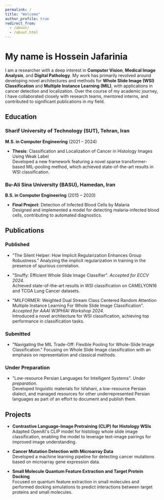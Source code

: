 ```yaml
---
permalink: /
title: "Welcome"
author_profile: true
redirect_from: 
  - /about/
  - /about.html
---
```


# My name is Hossein Jafarinia

I am a researcher with a deep interest in **Computer Vision**, **Medical Image Analysis**, and **Digital Pathology**. My work has primarily revolved around developing novel architectures and methods for **Whole Slide Image (WSI) Classification** and **Multiple Instance Learning (MIL)**, with applications in cancer detection and localization. Over the course of my academic journey, I have collaborated closely with research teams, mentored interns, and contributed to significant publications in my field.

## Education

### Sharif University of Technology (SUT), Tehran, Iran
**M.S. in Computer Engineering** (2021 – 2024)  
- **Thesis**: Classification and Localization of Cancer in Histology Images Using Weak Label  
  Developed a new framework featuring a novel sparse transformer-based MIL-pooling method, which achieved state-of-the-art results in WSI classification.

### Bu-Ali Sina University (BASU), Hamedan, Iran
**B.S. in Computer Engineering** (2015 – 2020)  
- **Final Project**: Detection of Infected Blood Cells by Malaria  
  Designed and implemented a model for detecting malaria-infected blood cells, contributing to automated diagnostics.

## Publications

### Published
- "The Silent Helper: How Implicit Regularization Enhances Group Robustness."
  Analyzing the implicit regularization in training in the presence of spurious correlation.

- "Snuffy: Efficient Whole Slide Image Classifier". *Accepted for ECCV 2024*.  
  Achieved state-of-the-art results in WSI classification on CAMELYON16 and TCGA Lung Cancer datasets.

- "MILFORMER: Weighted Dual Stream Class Centered Random Attention Multiple Instance Learning For Whole Slide Image Classification". *Accepted for AAAI W3PHIAI Workshop 2024*.  
  Introduced a novel architecture for WSI classification, achieving top performance in classification tasks.

### Submitted
- "Navigating the MIL Trade-Off: Flexible Pooling for Whole-Slide Image Classification."
  Focusing on Whole Slide Image classification with an emphasis on representation and classical methods.

### Under Preparation
- "Low-resource Persian Languages for Intelligent Systems". *Under preparation*.  
  Developed linguistic materials for Isfahani, a low-resource Persian dialect, and managed resources for other underrepresented Persian languages as part of an effort to document and publish them.

<!-- ## Research Experience -->

<!-- ### RIML Lab at SUT  
**Tehran, Iran**  
**Supervision**: *Dr. Mohammad Hossein Rohban*  
**Sep. 2021 - Present**  
Dedicated my entire Master’s program to this lab, focusing on developing architectures, theories, and frameworks for gigapixel images. I led literature reviews, intern mentorship, and team management, contributing to both theoretical and practical advancements. Published two papers (AAAI 2023 workshop and ECCV 2024) with state-of-the-art results in WSI classification. Currently, I am researching WSI classification techniques with an emphasis on data augmentation, as well as exploring Neural Collapse in neural networks. -->

<!-- ### ML Lab at SUT  
**Tehran, Iran**  
**Supervision**: *Dr. Mahdieh Soleymani Baghshah*  
**Jun. 2024 - Present**  
Currently studying the effects of the Neural Collapse on the generalization and robustness of deep neural networks. This research aims to develop improved techniques to understand this complex concept better.  -->

<!-- ### RIV Lab at BASU  
**Tehran, Iran**  
**Supervision**: *Dr. Hassan Khotanlou*  
**Jul. 2019 - Sep. 2020**  
During my undergraduate studies, I worked on advancing medical vision applications. I mastered both classic computer vision techniques and modern concepts, which led to developing a successful malaria blood cell detection model. I modified the state-of-the-art RetinaNet model to achieve exceptional performance in this challenging task. -->

## Projects

<!-- - **Implementation of SAC Algorithm for Offline Reinforcement Learning**  
  Implemented the Soft Actor-Critic (SAC) algorithm to improve offline reinforcement learning performance, with extensive evaluation on benchmark datasets. -->

- **Contrastive Language-Image Pretraining (CLIP) for Histology WSIs**  
  Adapted OpenAI's CLIP model for histology whole slide image classification, enabling the model to leverage text-image pairings for improved image understanding.

- **Cancer Mutation Detection with Microarray Data**  
  Developed a machine learning pipeline for detecting cancer mutations based on microarray gene expression data.

- **Small Molecule Quantum Feature Extraction and Target Protein Docking**  
  Focused on quantum feature extraction in small molecules and performed docking simulations to predict interactions between target proteins and small molecules.

